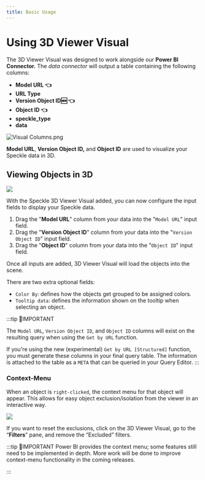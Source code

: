 ```yaml
---
title: Basic Usage
---
```


# Using 3D Viewer Visual

The 3D Viewer Visual was designed to work alongside our **Power BI Connector.** The *data connector* will output a table containing the following columns:

- **Model URL 👈**
- **URL Type**
- **Version Object ID🆕 👈**
- **Object ID 👈**
- **speckle_type**
- **data**

![Visual Columns.png](./img-powerbi-visual/9-visual-columns.png)

**Model URL**, **Version Object ID,** and **Object ID** are used to visualize your Speckle data in 3D.

## Viewing Objects in 3D

<img class="rounded-dropshadow" src="./img-powerbi-visual/10-viewing-objects-in-3d.gif">

With the Speckle 3D Viewer Visual added, you can now configure the input fields to display your Speckle data.

1. Drag the "**Model URL**" column from your data into the "`Model URL`" input field.
2. Drag the "**Version Object ID**" column from your data into the "`Version Object ID`" input field.
3. Drag the "**Object ID**" column from your data into the "`Object ID`" input field.

Once all inputs are added, 3D Viewer Visual will load the objects into the scene.

There are two extra optional fields:

- `Color By`: defines how the objects get grouped to be assigned colors.
- `Tooltip data`: defines the information shown on the tooltip when selecting an object.

:::tip 📌IMPORTANT

The `Model URL`, `Version Object ID`, and `Object ID` columns will exist on the resulting query when using the `Get by URL` function.

If you're using the new (experimental) `Get by URL [Structured]` function, you must generate these columns in your final query table. The information is attached to the table as a `META` that can be queried in your Query Editor.
:::

### Context-Menu

When an object is `right-clicked`, the context menu for that object will appear. This allows for easy object exclusion/isolation from the viewer in an interactive way.

<img class="rounded-dropshadow" src="./img-powerbi-visual/15-context-menu.gif">

If you want to reset the exclusions, click on the 3D Viewer Visual, go to the “**Filters**” pane, and remove the “Excluded” filters.

:::tip 📌IMPORTANT
Power BI provides the context menu; some features still need to be implemented in depth. More work will be done to improve context-menu functionality in the coming releases.

:::
